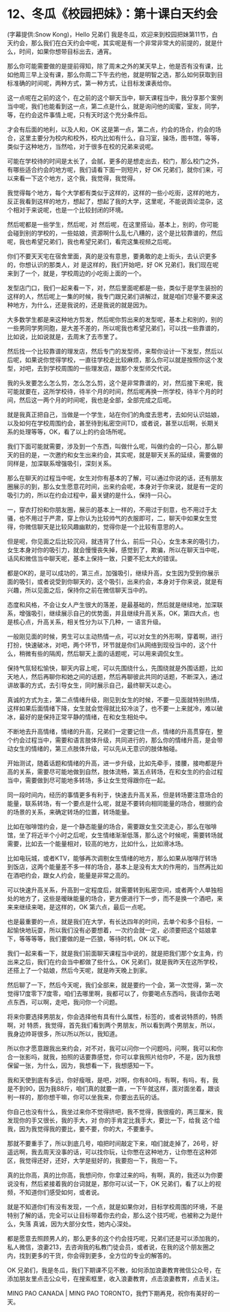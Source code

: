 # 12、冬瓜《校园把妹》：第十课白天约会

(字幕提供:Snow Kong)，Hello 兄弟们 我是冬瓜，欢迎来到校园把妹第11节，白天约会，那么我们在白天约会中呢，其实呢是有一个非常非常大的前提的，就是什么，时间，如果你想带目标出去，通宵。

那么你可能需要做的是提前得知，除了周末之外的某天早上，他是否有没有课，比如他周三早上没有课，那么你周二下午去约他，就是明智之选，那么如何获取到目标准确的时间呢，两种方式，第一种方式，让目标发课表给你。

这一点呢在之前的这个，在之前的这个聊天当中，聊天课程当中，我分享那个案例当中呢，我们也能看到这一点，第二点是什么，就是询问他的闺蜜，室友，同学，等，在约会这件事情上呢，只有天时这个充分条件后。

才会有后面的地利，以及人和，OK 这是第一点，第二点，约会的场合，约会的场合，这里主要分为校内和校外，校内比如有什么，自习室，操场，图书馆，等等，类似于这种地方，当然哈，对于很多在校的兄弟来说呢。

可能在学校待的时间是太长了，会腻，更多的是想走出去，校门，那么校门之外，有哪些适合约会的地方呢，我们请看下面一则短片，好 OK 兄弟们，就你们来，可以来看一下这个地方，这个我，我觉得，我觉得。

我觉得每个地方，每个大学都有类似于这样的，这样的一些小吃街，这样的地方，反正我看到这样的地方，想起了，想起了我的大学，这里呢，不能说舆论混杂，这个相对于来说呢，也是一个比较封闭的环境。

然后呢都是一些学生，然后呢，对 然后呢，在这里搭讪，基本上，别的，你可能会碰到别的学校的，一些姑娘，资源啊什么乱七八糟的，这个是比较靠谱的，然后呢，我也希望兄弟们，我也希望兄弟们，看完这集视频之后呢。

你们不要天天宅在宿舍里面，真的是没有意思，要勇敢的走上街头，去认识更多的，你想认识的那类人，对 是这样的，我们开始吧，好 OK 兄弟们，我们现在呢来到了一个，就是，学校周边的小吃街上面的一个。

发型店门口，我们一起来看一下，对，然后里面呢都是一些，类似于是学生装扮的这样的人，然后呢上一集的时候，我专门跟兄弟们讲解过，就是咱们尽量不要来这种地方，为什么，还是我说的，还是我说的就是因为。

大多数学生都是来这种地方剪发，然后呢你剪出来的发型呢，基本上和别的，别的一些男同学男同胞，是大差不差的，所以呢我也希望兄弟们，可以找一些靠谱的，比如说，比如说就是，去周末了去市里了。

然后找一个比较靠谱的理发店，然后专门的发型师，来帮你设计一下发型，然后以后呢，如果说你觉得学校，一直往学校走比较麻烦，那么你可以就是按照你这个发型，对吧，去到学校周围的一些理发店，跟那个发型师交代说。

我的头发要怎么怎么剪，怎么怎么剪，这个是非常靠谱的，对，然后接下来呢，我可能就要在，这所学校待，待半个月的时间，然后呢再换一所学校，待半个月的时间，然后这一两个月的时间呢，我也是全部，全部完成之后呢。

就是我真正把自己，当做是一个学生，站在你们的角度去思考，去如何认识姑娘，以及如何在学校周围约会，甚至待到私密空间TD，或者说，甚至以后啊，长期关系的处理等等，OK，看了以上的约会场所呢。

我们下面可能就需要，涉及到一个东西，叫做什么呢，叫做约会的一只心，那么聊天的目的是，一次邀约和女生出来约会，其实呢，就是聊天关系的延续，需要做的同样是，加深联系增强吸引，深刻关系。

那么在聊天的过程当中呢，女生对你有基本的了解，可以通过你说的话，还有朋友圈展示的到，那么女生愿意花时间，出来约会呢，本身对于你来说，就是有一定的吸引力的，所以在约会过程中，最关键的是什么，保持一只心。

一，穿衣打扮和你朋友圈，展示的基本上一样的，不用过于刻意，也不用过于太骚，也不用过于严肃，穿上你认为比较帅气的衣服即可，二，聊天中如果女生觉得，你微信聊天是比较风趣幽默的，觉得你是一个比较有意思的人。

但是呢，你见面之后比较沉闷，就违背了什么，前后一只心，女生本来的吸引力，女生本身对你的吸引力，就会慢慢丧失掉，感觉到了，欺骗，所以在聊天当中呢，话风和微信当中聊天呢，基本上保持一致，只要不犯太大的错误。

都是OK的，是可以成功的，第三点，加强吸引，继续升高，女生因为受到你展示面的吸引，或者说受到你聊天的，这个吸引，出来约会，本身对于你来说，就是有兴趣，所以见面之后，保持你之前在微信聊天当中的。

态度和风格，不会让女人产生很大的落差，是最基础的，然后就是继续地，加深联系，增强吸引，继续展示自己的优势面，并且继续升高关系，OK，第四大点，也是核心点，升高关系，相关性分为以下几种，一 语言升级。

一般刚见面的时候，男生可以主动热情一点，可以对女生的外形啊，穿着啊，进行打扮，快速破冰，对吧，两个环节，环节就是你们从网络到现役当中的，这个什么，稍微有些的隔阂，然后聊天上面的话题呢，可以用来调侃女生。

保持气氛轻松愉快，聊天内容上呢，可以先围绕什么，先围绕就是外围话题，比如天地人，然后再聊你和她之间的话题，然后再聊彼此共同的话题，不断深入，通过讲故事的方式，去引导女生，同时展示自己，最终聊天以走心。

真诚的方式为主，第二点情绪升级，刚见到女生的时候，不要一见面就特别热情，这样如果后面情绪下降，女生就会觉得就比较冷淡了，也不要一上来就冷，难以破冰，最好的是保持正常平静的情绪，在和女生相处中。

不断地去升高情绪，情绪的升高，兄弟们一定要记住一点，情绪的升高贯穿在，整个约会过程当中，需要和语言肢体升级，共同进行的，那么你的情绪升高，是会带动女生的情绪的，第三点肢体升级，可以先从无意识的肢体触碰。

开始测试，随着话题和情绪的升高，进一步升级，比如先牵手，搂腰，接吻都是升高的关系，需要尽可能地做到自然，肢体流畅，第五点转场，在和女生的约会过程当中，需要做到尽可能地多转场，多让女生觉得跟你在一起。

同一段时间内，经历的事情更多有利于，快速去升高关系，但是转场要注意场合的能量，联系转场，有一个要点是什么呢，就是不要转向相同能量的场合，根据约会的场景的关系，来确定转场的位置，转场能量。

比如在咖啡馆约会，是一个静态能量的场合，需要跟女生交流走心，那么在咖啡馆，坐了将近半个小时之后呢，女生情绪渐渐低落，那么这个时候呢，需要转场就需要，比如去一个能量相对，较高的地方，比如什么，比如滑冰场。

比如电玩城，或者KTV，能够再次调剔女生情绪的地方，那么如果从咖啡厅转场到饭店，这两个能量差不多一样的场合，基本上是没有太大的作用的，当然再比如在酒吧约会，跟女人约会，能量是非常之高的。

可以快速升高关系，升高到一定程度后，就需要转到私密空间，或者两个人单独相处的地方了，这些是暧昧能量的场合，更方便进行下一步，而不是换一个酒吧，来来来继续来喝，是这样的，OK 第六点，最后一点呢。

也是最重要的一点，就是我们在大学，有长达四年的时间，去单个和多个目标，一起愉快地玩耍，所以我们没有必要想着，一次约会就一定，必须要把这个姑娘拿下，等等等等，我们要做的是一匹狼，等待时机，OK 以下呢。

我们一起来看一下，就是我们前面聊天课程当中说的，就是把我们那个女主角，约出来之后，我们在约会当中都做了些什么，OK 兄弟们，就是我昨天在这所学校，还搭上了一个姑娘，然后今天呢，就是昨天晚上到家。

然后聊了一下，然后今天呢，我们全部来，就是要约一个会，第一次觉得，第一次觉得17度零下7度零，咱们去哪里啊，我都可以了，你要喝点东西吗，我请你去喝点东西，可以啊，走吧，我问你一个问题。

将来你要选择男朋友，你会选择他有具有什么属性，标签的，或者说特质的，特质啊，对 特质，我觉得，首先我们看到两个男朋友，所以看到两个男朋友，所以，我身边帅哥很多，所以所以所以，我知道。

所以你才愿意跟我出来约会，对不对，我可以问你一个问题吗，问啊，我可以和你合一张影吗，就我，拍照的话要靠感觉，你可以拿我照片给你P，不是，因为我想保留一张，为什么，因为，我想看一下，我想感知一下。

我和天使到底有多远，你好瘦哦，是吧，对啊，你有80吗，有啊，有吗，有，我是不到90，因为我88斤，咱们真的就要一直，一下午就这样，面对面坐着，跟谈判一样的，那你想干嘛，你可以坐我来，你要出去玩的话。

你自己也没有什么，我坐过来你不觉得挤吧，我不觉得，我很瘦的，两三厘米，我发现你的手又很长，我的手大，对 你的手肯定比我手大，要比一下，给我 这个给我，因为我觉得我的要比，要不要，你的大，不要重手。

那就不要重手了，所以到底几号，咱把时间敲定下来，咱们就走掉了，26号，好遥远啊，我去周天没事的话，可以找你玩，让你憋在这种地方，让你憋在这种郊区，我觉得还好，还好，大学是挺好的，我要抱一下，我抱一下。

真的比你高，真的比你高，我想问你，你拿过来的吗，有啊，真的，我还以为你要说没有，然后紧接着我的台词就是，那你可以试一下，OK 兄弟们，看了以上的视频，不知道你们感受如何，或者说。

就是不知道你们有没有发现，一个点，就是如果你对，目标学校周围的环境，不是特别了解的话，完全可以让目标带着你去约会，那么这个技巧呢，也被称之为是什么，失落 真诚，因为大部分女性，她内心深处。

都是愿意去照顾男人的，那么更多的这个约会技巧呢，兄弟们还是可以添加我的，私人微信，浪妻213，去咨询我的私教门徒会员，或者说，在我的这个朋友圈之内，找到更多的干货，你会得到更多，全方位的专业的解答的。

OK 兄弟们，我是冬瓜，我们下期课不见不散，如何添加浪妻教育微信公众号，在添加朋友里点击公众号，在搜索框里，收入浪妻教育，点击浪妻教育，点击关注。

MING PAO CANADA | MING PAO TORONTO，我們下期再見，祝你有美好的一天。

